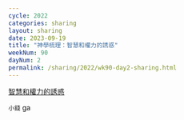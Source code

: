 ```yaml
---
cycle: 2022
categories: sharing
layout: sharing
date: 2023-09-19
title: "神學梳理：智慧和權力的誘惑"
weekNum: 90
dayNum: 2
permalink: /sharing/2022/wk90-day2-sharing.html
---
```


[智慧和權力的誘惑](https://eccseattle.github.io/media/sharing/2022/wk090/2023-09-19-bin)

`小錢`
ga
